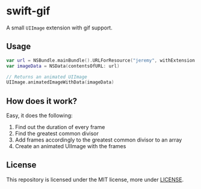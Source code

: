 # swift-gif

A small `UIImage` extension with gif support.

## Usage
```swift
var url = NSBundle.mainBundle().URLForResource("jeremy", withExtension: "gif")
var imageData = NSData(contentsOfURL: url)

// Returns an animated UIImage
UIImage.animatedImageWithData(imageData)
```

## How does it work?
Easy, it does the following:
1. Find out the duration of every frame
2. Find the greatest common divisor
3. Add frames accordingly to the greatest common divisor to an array
4. Create an animated UIImage with the frames

## License
This repository is licensed under the MIT license, more under
[LICENSE](LICENSE).

